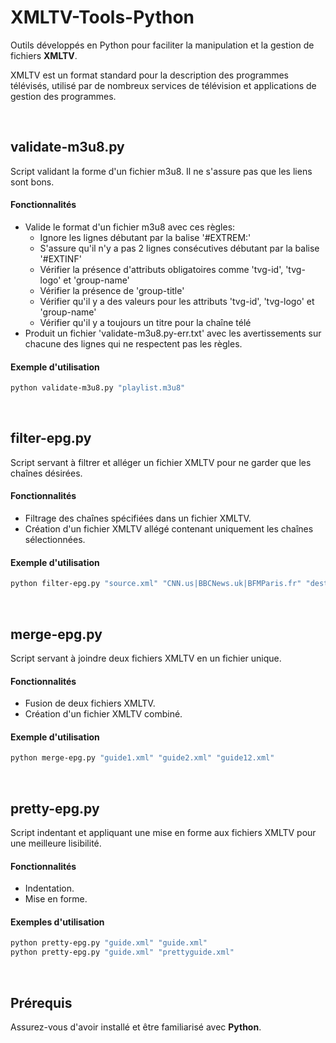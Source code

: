 # XMLTV-Tools-Python
Outils développés en Python pour faciliter la manipulation et la gestion de fichiers **XMLTV**.

XMLTV est un format standard pour la description des programmes télévisés, utilisé par de nombreux services de télévision et applications de gestion des programmes.

&nbsp;&nbsp;&nbsp;&nbsp;


## validate-m3u8.py
Script validant la forme d'un fichier m3u8. Il ne s'assure pas que les liens sont bons.

#### Fonctionnalités
- Valide le format d'un fichier m3u8 avec ces règles:
   - Ignore les lignes débutant  par la balise '#EXTREM:'
   - S'assure qu'il n'y a pas 2 lignes consécutives débutant par la balise '#EXTINF'
   - Vérifier la présence d'attributs obligatoires comme 'tvg-id', 'tvg-logo' et 'group-name'
   - Vérifier la présence de 'group-title'
   - Vérifier qu'il y a des valeurs pour les attributs 'tvg-id', 'tvg-logo' et 'group-name'
   - Vérifier qu'il y a toujours un titre pour la chaîne télé
- Produit un fichier 'validate-m3u8.py-err.txt' avec les avertissements sur chacune des lignes qui ne respectent pas les règles.

#### Exemple d'utilisation
```sh
python validate-m3u8.py "playlist.m3u8"
```
&nbsp;&nbsp;

## filter-epg.py
Script servant à filtrer et alléger un fichier XMLTV pour ne garder que les chaînes désirées.

#### Fonctionnalités
- Filtrage des chaînes spécifiées dans un fichier XMLTV.
- Création d'un fichier XMLTV allégé contenant uniquement les chaînes sélectionnées.

#### Exemple d'utilisation
```sh
python filter-epg.py "source.xml" "CNN.us|BBCNews.uk|BFMParis.fr" "destination.xml"
```
&nbsp;&nbsp;

## merge-epg.py
Script servant à joindre deux fichiers XMLTV en un fichier unique.

#### Fonctionnalités
- Fusion de deux fichiers XMLTV.
- Création d'un fichier XMLTV combiné.


#### Exemple d'utilisation
```sh
python merge-epg.py "guide1.xml" "guide2.xml" "guide12.xml"
```
&nbsp;&nbsp;

## pretty-epg.py
Script indentant et appliquant une mise en forme aux fichiers XMLTV pour une meilleure lisibilité.

#### Fonctionnalités
- Indentation.
- Mise en forme.


#### Exemples d'utilisation
```sh
python pretty-epg.py "guide.xml" "guide.xml"
python pretty-epg.py "guide.xml" "prettyguide.xml"
```
&nbsp;&nbsp;&nbsp;&nbsp;

## Prérequis
Assurez-vous d'avoir installé et être familiarisé avec **Python**.
